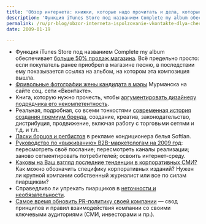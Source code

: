 ```yaml
---
title: 'Обзор интернета: книжки, которые надо прочитать и дела, которые нужно сделать'
description: 'Функция iTunes Store под названием Complete my album обеспечивает больше 50% продаж магазина. Всё предельно просто: если покупатель ранее приобрел в магазине песню, в последствии ему показывается ссылка на альбом, на котором эта композиция вышла.'
permalink: /ru/pr-blog/obzor-interneta-ispolzovanie-vkontakte-dlya-chernogo-piara
date: 2009-01-19

---
```

<ul>
<li> Функция iTunes Store под названием Complete my album обеспечивает <a href="https://blog.antonpopov.com/prodavat-tak-s-muzykoj/" target="_blank" rel="noopener noreferrer">больше 50% продаж магазина</a>. Всё предельно просто: если покупатель ранее приобрел в магазине песню, в последствии ему показывается ссылка на альбом, на котором эта композиция вышла.</li>
<li><a href="https://www.mbnews.ru/forum/index.php/topic,11070.msg105190.html#msg105190" target="_blank" rel="noopener noreferrer">Фривольные фотографии жены кандидата в мэры</a> Мурманска на сайте соц. сети «Вконтакте».</li>
<li>Книга, которую нужно прочесть, чтобы <a href="https://swotme.ru/blog/slovar-pogonshhika-dizajnerov" target="_blank" rel="noopener noreferrer">аргументировать дизайнеру подрядчика его некомпетентность</a>.</li>
<li>Реальная, подробная, со всеми тонкостями <a href="https://saminsky.ru/archives/483" target="_blank" rel="noopener noreferrer">современная история создания премиум бренда</a>, создание, креатив, законодательство, дистрибуция, продвижение, включая работу с торговыми сетями и т.д. и т.п.</li>
<li><a href="https://blog.peklama.in/?p=446" target="_blank" rel="noopener noreferrer">Ласки борцов и регбистов</a> в рекламе кондиционера белья Softlan.</li>
<li> <a href="https://b2blogger.com/blog/?p=421" title="Permanent Link: Руководство по «выживанию» B2B-маркетологам на 2009 год" target="_blank" rel="bookmark">Руководство по «выживанию» B2B-маркетологам на 2009 год</a>: пересмотреть своё послание; пересмотреть каналы реализации; заново сегментировать потребителей; освоить интернет-среду.</li>
<li><a href="https://community.livejournal.com/inside_pr/324369.html#cutid1" target="_blank" rel="noopener noreferrer">Каковы на Ваш взгляд последние тенденции в корпоративных СМИ?</a> Как можно обозначить специфику корпоративных изданий? Нужен ли крупной компании собственный журналист или все по силам пиарщикам?</li>
<li>Справедливо ли упрекать пиарщиков в <a href="https://nordspr.blogspot.com/2008/12/blog-post_17.html" target="_blank" rel="noopener noreferrer">неточности и необязательности</a>.</li>
<li><a href="https://www.businesspr.ru/?p=400" target="_blank" rel="noopener noreferrer">Самое время обновить PR-политику своей компании</a> — свод принципов и правил взаимодействия компании со своими ключевыми аудиториями (СМИ, инвесторами и пр.).</li></ul>



